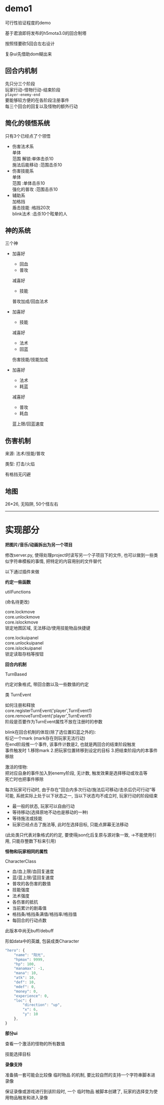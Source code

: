 # demo1

可行性验证程度的demo

基于君浪即将发布的h5mota3.0的回合制塔

按照怪要砍5回合左右设计

复杂ui先借助dom糊出来

## 回合内机制  

先只分三个阶段  
玩家行动-怪物行动-结束阶段  
`player-enemy-end`  
要能够较方便的在各阶段注册事件  
每三个回合的回复以及怪物的额外行动  

## 简化的领悟系统  

只有3个已经点了个领悟  
- 伤害法术系  
  单体  
  范围 解锁:单体击杀10  
  施法后能移动 :范围击杀10  
- 伤害技能系  
  单体  
  范围 :单体击杀10   
  强化的普攻 :范围击杀10  
- 辅助系  
  加格挡  
  盾击技能 :格挡20次  
  blink法术 :击杀10个眩晕的人  

## 神的系统  

三个神  

- 加喜好
  + 回血
  + 普攻

  减喜好
  + 技能

  普攻加成/回血法术

- 加喜好
  + 技能

  减喜好
  + 法术
  + 回蓝

  伤害技能/技能加成

- 加喜好
  + 法术
  + 耗蓝

  减喜好
  + 普攻
  + 耗血

  蓝上限/回蓝速度

## 伤害机制

来源: 法术/技能/普攻  

类型: 打击/火焰  

有格挡无闪避

## 地图

26*26, 无陷阱, 50个怪左右

---

# 实现部分

**把图片/音乐/动画拆出为另一个项目**

修改server.py, 使得处理project时读写另一个子项目下的文件, 也可以做到一些类似字符串模板的事情, 把特定的内容用别的文件替代

以下通过插件来做

**约定一些函数**

utilFunctions

(命名待更改)

core.lockmove  
core.unlockmove  
core.islockmove  
锁定地图区域, 无法移动/使用技能物品快捷键

core.lockuipanel  
core.unlockuipanel  
core.islockuipanel  
锁定读取存档等按钮



**回合内机制**

TurnBased

约定对象格式, 带回合数以及一些数值的约定

类 TurnEvent

如何注册和释放  
core.registerTurnEvent('player',TurnEvent1)  
core.removeTurnEvent('player',TurnEvent1)  
阶段是否要作为TurnEvent属性不放在注册时的参数

blink在回合机制的体现(除了选位置扣蓝之外的):  
标记一个mark (mark存在则玩家无法行动)  
在end阶段推一个事件, 该事件计数是2, 也就是两回合的结束阶段触发  
事件触发时 1.移除mark 2.把玩家位置转移到设定的目标 3.把结束阶段内的本事件移除

激活的怪物:  
把对应自身的事件加入到enemy阶段, 无计数, 触发效果是选择移动或攻击等  
死亡时也把事件移除  

每次玩家可行动时, 由于存在"回合内多次行动/施法后可移动/击杀后仍可行动"等可能, 系统实际上处于以下状态之一, 当以下状态均不成立时, 玩家行动的阶段结束
+ 最一般的状态, 玩家可以自由行动
+ 等待移动(选择原地不动也是移动的一种)
+ 等待施法或技能
+ 玩家已经点击了施法等, 此时在选择目标, 只能点屏幕无法移动

(此处类只代表对象格式的约定, 要使得json化后复原与源对象一致, -\>不能使用引用, 只能存整数下标来引用)

**怪物和玩家相同的属性**

CharacterClass

+ 血/血上限/血回复速度
+ 蓝/蓝上限/蓝回复速度
+ 普攻的各伤害的数值
+ 技能强度
+ 法术强度
+ 各伤害的抵抗
+ 当前累计的剧毒值
+ 格挡条/格挡条满值/格挡率/格挡值
+ 每回合的行动点数

此版本中尚无buff/debuff

形如data中的英雄, 包装成类Character

```js
"hero": {
    "name": "阳光",
    "hpmax": 9999,
    "hp": 100,
    "manamax": -1,
    "mana": 10,
    "atk": 10,
    "def": 10,
    "mdef": 0,
    "money": 0,
    "experience": 0,
    "loc": {
        "direction": "up",
        "x": 6,
        "y": 10
    },
}
```

**部分ui**

查看一个激活的怪物的所有数值

技能选择目标

**录像支持**

准备搞一套可能会比较像 临时物品 的机制, 要比较自然的支持一个字符串脚本进录像

保证录像或游戏进行到该阶段时, 一个 临时物品 被脚本创建了, 玩家的选择变为使用物品触发和进入录像